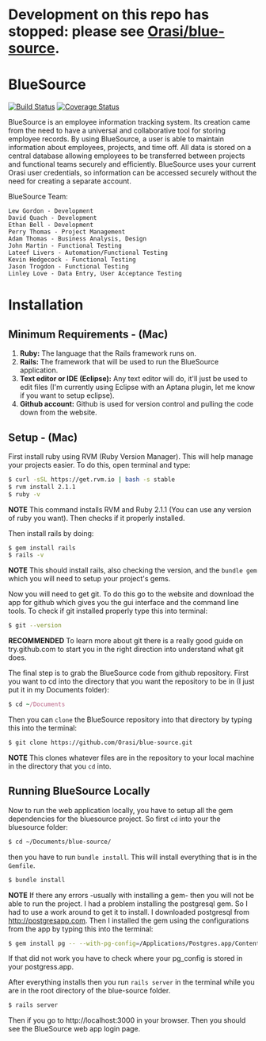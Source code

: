 # Development on this repo has stopped: please see [Orasi/blue-source](https://github.com/Orasi/blue-source).

BlueSource
==============
[![Build Status](https://travis-ci.org/Orasi/blue-source.svg?branch=master)](http://travis-ci.org/Orasi/blue-source)
[![Coverage Status](https://coveralls.io/repos/Orasi/blue-source/badge.png?branch=master)](https://coveralls.io/r/Orasi/blue-source?branch=master)

BlueSource is an employee information tracking system. Its creation came from the need to have a universal and collaborative tool for storing employee records. By using BlueSource, a user is able to maintain information about employees, projects, and time off. All data is stored on a central database allowing employees to be transferred between projects and functional teams securely and efficiently. BlueSource uses your current Orasi user credentials, so information can be accessed securely without the need for creating a separate account.

BlueSource Team:

    Lew Gordon - Development
    David Quach - Development
    Ethan Bell - Development
    Perry Thomas - Project Management
    Adam Thomas - Business Analysis, Design
    John Martin - Functional Testing
    Lateef Livers - Automation/Functional Testing
    Kevin Hedgecock - Functional Testing
    Jason Trogdon - Functional Testing
    Linley Love - Data Entry, User Acceptance Testing

# Installation 

## Minimum Requirements - (Mac)
1. **Ruby:** The language that the Rails framework runs on. 
2. **Rails:** The framework that will be used to run the BlueSource application.
3. **Text editor or IDE (Eclipse):** Any text editor will do, it'll just be used to edit files (I'm currently using Eclipse with an Aptana plugin, let me know if you want to setup eclipse). 
4. **Github account:** Github is used for version control and pulling the code down from the website. 

## Setup - (Mac)

First install ruby using RVM (Ruby Version Manager). This will help manage your projects easier. 
To do this, open terminal and type:

```bash
$ curl -sSL https://get.rvm.io | bash -s stable
$ rvm install 2.1.1
$ ruby -v 
```
   **NOTE** This command installs RVM and Ruby 2.1.1 (You can use any version of ruby you want). Then checks if it properly installed. 

Then install rails by doing:

```bash
$ gem install rails
$ rails -v
```

   **NOTE** This should install rails, also checking the version, and the `bundle gem` which you will need to setup your    project's gems. 

Now you will need to get git. To do this go to the website and download the app for github which gives you the gui interface and the command line tools. To check if git installed properly type this into terminal:

```bash
$ git --version
```

   **RECOMMENDED** To learn more about git there is a really good guide on try.github.com to start you in the right        direction into understand what git does. 

The final step is to grab the BlueSource code from github repository. First you want to cd into the directory that you want the repository to be in (I just put it in my Documents folder):

```ruby 
$ cd ~/Documents
```
Then you can `clone` the BlueSource repository into that directory by typing this into the terminal:

```bash
$ git clone https://github.com/Orasi/blue-source.git
``` 
   **NOTE** This clones whatever files are in the repository to your local machine in the directory that you `cd` into. 

## Running BlueSource Locally
Now to run the web application locally, you have to setup all the gem dependencies for the bluesource project. So first `cd` into your the bluesource folder:

```bash
$ cd ~/Documents/blue-source/
```

then you have to run `bundle install`. This will install everything that is in the `Gemfile`. 

```bash
$ bundle install
```
   **NOTE** If there any errors -usually with installing a gem- then you will not be able to run the project. I had a problem installing the postgresql gem. So I had to use a work around to get it to install. I downloaded postgresql from http://postgresapp.com. Then I installed the gem using the configurations from the app by typing this into the terminal: 

```bash
$ gem install pg -- --with-pg-config=/Applications/Postgres.app/Contents/Versions/9.3/bin/pg_config
``` 
If that did not work you have to check where your pg_config is stored in your postgress.app. 

After everything installs then you run `rails server` in the terminal while you are in the root directory of the blue-source folder. 

```bash
$ rails server
```
Then if you go to http://localhost:3000 in your browser. Then you should see the BlueSource web app login page. 

   











